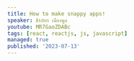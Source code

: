 ```yaml
---
title: How to make snappy apps!
speaker: ธีรภัทร เมืองพูล
youtube: MR7GaoZDABc
tags: [react, reactjs, js, javascript]
managed: true
published: '2023-07-13'
---
```

